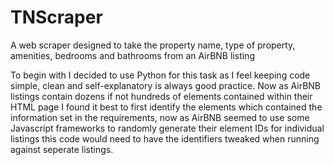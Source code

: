# TNScraper
A web scraper designed to take the property name, type of property, amenities, bedrooms and bathrooms from an AirBNB listing


To begin with I decided to use Python for this task as I feel keeping code simple, clean and self-explanatory is always good practice. Now as AirBNB listings contain dozens
if not hundreds of elements contained within their HTML page I found it best to first identify the elements which contained the information set in the requirements, now as AirBNB
seemed to use some Javascript frameworks to randomly generate their element IDs for individual listings this code would need to have the identifiers tweaked when running against
seperate listings. 

